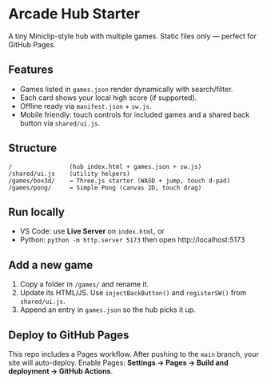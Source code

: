 # Arcade Hub Starter

A tiny Miniclip-style hub with multiple games. Static files only — perfect for GitHub Pages.

## Features
- Games listed in `games.json` render dynamically with search/filter.
- Each card shows your local high score (if supported).
- Offline ready via `manifest.json` + `sw.js`.
- Mobile friendly: touch controls for included games and a shared back button via `shared/ui.js`.

## Structure
```
/                (hub index.html + games.json + sw.js)
/shared/ui.js    (utility helpers)
/games/box3d/    → Three.js starter (WASD + jump, touch d-pad)
/games/pong/     → Simple Pong (canvas 2D, touch drag)
```

## Run locally
- VS Code: use **Live Server** on `index.html`, or
- Python: `python -m http.server 5173` then open http://localhost:5173

## Add a new game
1. Copy a folder in `/games/` and rename it.
2. Update its HTML/JS. Use `injectBackButton()` and `registerSW()` from `shared/ui.js`.
3. Append an entry in `games.json` so the hub picks it up.

## Deploy to GitHub Pages
This repo includes a Pages workflow. After pushing to the `main` branch, your site will auto-deploy.
Enable Pages: **Settings → Pages → Build and deployment → GitHub Actions**.
